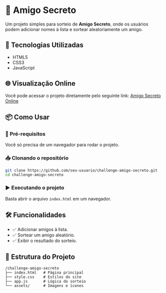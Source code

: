 # 📌 Amigo Secreto

Um projeto simples para sorteio de **Amigo Secreto**, onde os usuários podem adicionar nomes à lista e sortear aleatoriamente um amigo.

## 🚀 Tecnologias Utilizadas

- HTML5
- CSS3
- JavaScript

## 🌐 Visualização Online

Você pode acessar o projeto diretamente pelo seguinte link: [Amigo Secreto Online](https://lucas-yago.github.io/challenge-amigo-secreto/)

## 📦 Como Usar

### 🔧 Pré-requisitos

Você só precisa de um navegador para rodar o projeto.

### 📥 Clonando o repositório

```bash
git clone https://github.com/seu-usuario/challenge-amigo-secreto.git
cd challenge-amigo-secreto
```

### ▶️ Executando o projeto

Basta abrir o arquivo `index.html` em um navegador.

## 🛠 Funcionalidades

- ✅ Adicionar amigos à lista.
- ✅ Sortear um amigo aleatório.
- ✅ Exibir o resultado do sorteio.

## 📁 Estrutura do Projeto

```
/challenge-amigo-secreto
├── index.html   # Página principal
├── style.css    # Estilos do site
├── app.js       # Lógica do sorteio
└── assets/      # Imagens e ícones
```

